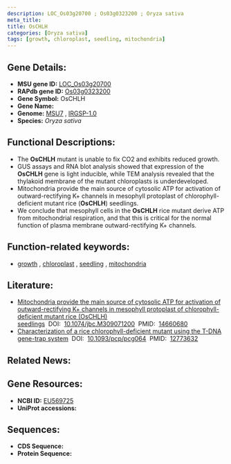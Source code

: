 ```yaml
---
description: LOC_Os03g20700 ; Os03g0323200 ; Oryza sativa
meta_title:
title: OsCHLH
categories: [Oryza sativa]
tags: [growth, chloroplast, seedling, mitochondria]
---
```


## Gene Details:
- **MSU gene ID:** [LOC_Os03g20700](http://rice.uga.edu/cgi-bin/ORF_infopage.cgi?orf=LOC_Os03g20700)  
- **RAPdb gene ID:** [Os03g0323200](https://rapdb.dna.affrc.go.jp/locus/?name=Os03g0323200)  
- **Gene Symbol:** OsCHLH
- **Gene Name:**
- **Genome:**  [MSU7](http://rice.uga.edu/)&nbsp;,&nbsp;[IRGSP-1.0](https://rapdb.dna.affrc.go.jp/download/irgsp1.html)
- **Species:** *Oryza sativa*

## Functional Descriptions:
   - The **OsCHLH** mutant is unable to fix CO2 and exhibits reduced growth.
   - GUS assays and RNA blot analysis showed that expression of the **OsCHLH** gene is light inducible, while TEM analysis revealed that the thylakoid membrane of the mutant chloroplasts is underdeveloped.
   - Mitochondria provide the main source of cytosolic ATP for activation of outward-rectifying K+ channels in mesophyll protoplast of chlorophyll-deficient mutant rice (**OsCHLH**) seedlings.
   - We conclude that mesophyll cells in the **OsCHLH** rice mutant derive ATP from mitochondrial respiration, and that this is critical for the normal function of plasma membrane outward-rectifying K+ channels.

## Function-related keywords:
   - [growth](/tags/growth/)&nbsp;,&nbsp;[chloroplast](/tags/chloroplast/)&nbsp;,&nbsp;[seedling](/tags/seedling/)&nbsp;,&nbsp;[mitochondria](/tags/mitochondria/)

## Literature:
   - [Mitochondria provide the main source of cytosolic ATP for activation of outward-rectifying K+ channels in mesophyll protoplast of chlorophyll-deficient mutant rice (OsCHLH) seedlings](https://www.doi.org/10.1074/jbc.M309071200)&nbsp;&nbsp;DOI:&nbsp;&nbsp;[10.1074/jbc.M309071200](https://www.doi.org/10.1074/jbc.M309071200)&nbsp;&nbsp;PMID:&nbsp;&nbsp;[14660680](https://pubmed.ncbi.nlm.nih.gov/14660680/)
   - [Characterization of a rice chlorophyll-deficient mutant using the T-DNA gene-trap system](https://www.doi.org/10.1093/pcp/pcg064)&nbsp;&nbsp;DOI:&nbsp;&nbsp;[10.1093/pcp/pcg064](https://www.doi.org/10.1093/pcp/pcg064)&nbsp;&nbsp;PMID:&nbsp;&nbsp;[12773632](https://pubmed.ncbi.nlm.nih.gov/12773632/)

## Related News:

## Gene Resources:
- **NCBI ID:**  [EU569725](http://www.ncbi.nlm.nih.gov/nuccore/EU569725)
- **UniProt accessions:** [](https://www.uniprot.org/uniprotkb//entry)

## Sequences:
- **CDS Sequence:**
- **Protein Sequence:**
